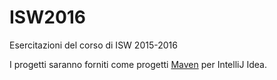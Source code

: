 # ISW2016
Esercitazioni del corso di ISW 2015-2016

I progetti saranno forniti come progetti [Maven](https://maven.apache.org/) per IntelliJ Idea.
